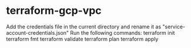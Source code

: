 # terraform-gcp-vpc
Add the credentials file in the current directory and rename it as "service-account-credentials.json"
Run the following commands:
  terraform init
  terraform fmt
  terraform validate
  terraform plan
  terraform apply
